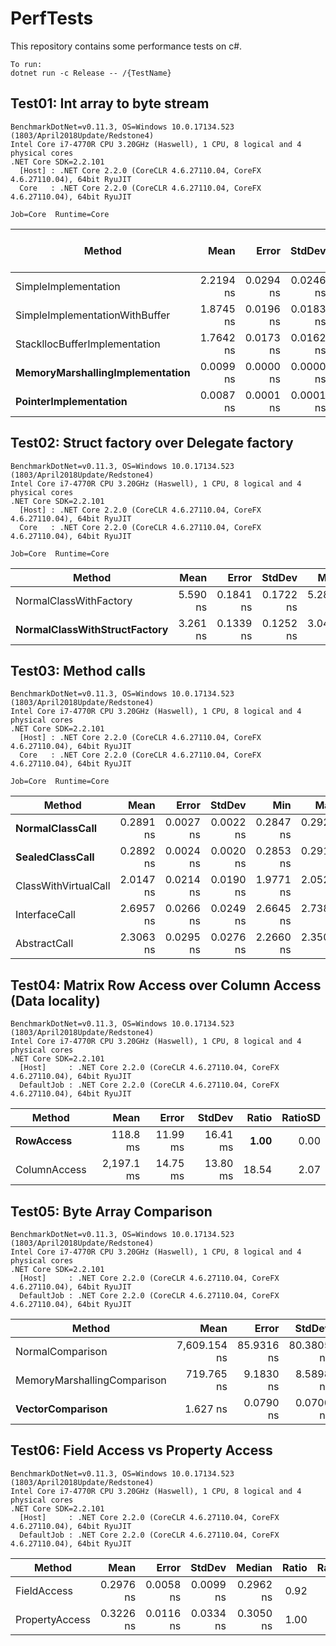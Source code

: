 # PerfTests
This repository contains some performance tests on c#.
```
To run:
dotnet run -c Release -- /{TestName}
```

## Test01: Int array to byte stream
```
BenchmarkDotNet=v0.11.3, OS=Windows 10.0.17134.523 (1803/April2018Update/Redstone4)
Intel Core i7-4770R CPU 3.20GHz (Haswell), 1 CPU, 8 logical and 4 physical cores
.NET Core SDK=2.2.101
  [Host] : .NET Core 2.2.0 (CoreCLR 4.6.27110.04, CoreFX 4.6.27110.04), 64bit RyuJIT
  Core   : .NET Core 2.2.0 (CoreCLR 4.6.27110.04, CoreFX 4.6.27110.04), 64bit RyuJIT

Job=Core  Runtime=Core
```
|                          Method |      Mean |     Error |    StdDev |       Min |       Max | Ratio | Rank | Gen 0/1k Op | Gen 1/1k Op | Gen 2/1k Op | Allocated Memory/Op |
|-------------------------------- |----------:|----------:|----------:|----------:|----------:|------:|-----:|------------:|------------:|------------:|--------------------:|
|            SimpleImplementation | 2.2194 ns | 0.0294 ns | 0.0246 ns | 2.1952 ns | 2.2820 ns | 1.000 |    5 |      0.0005 |           - |           - |                 3 B |
|  SimpleImplementationWithBuffer | 1.8745 ns | 0.0196 ns | 0.0183 ns | 1.8472 ns | 1.9082 ns | 0.844 |    4 |           - |           - |           - |                   - |
|   StackllocBufferImplementation | 1.7642 ns | 0.0173 ns | 0.0162 ns | 1.7343 ns | 1.7930 ns | 0.795 |    3 |           - |           - |           - |                   - |
| **MemoryMarshallingImplementation** | 0.0099 ns | 0.0000 ns | 0.0000 ns | 0.0099 ns | 0.0100 ns | **0.004** |    2 |           - |           - |           - |                   - |
|           **PointerImplementation** | 0.0087 ns | 0.0001 ns | 0.0001 ns | 0.0085 ns | 0.0088 ns | **0.004** |    1 |           - |           - |           - |                   - |


## Test02: Struct factory over Delegate factory
```
BenchmarkDotNet=v0.11.3, OS=Windows 10.0.17134.523 (1803/April2018Update/Redstone4)
Intel Core i7-4770R CPU 3.20GHz (Haswell), 1 CPU, 8 logical and 4 physical cores
.NET Core SDK=2.2.101
  [Host] : .NET Core 2.2.0 (CoreCLR 4.6.27110.04, CoreFX 4.6.27110.04), 64bit RyuJIT
  Core   : .NET Core 2.2.0 (CoreCLR 4.6.27110.04, CoreFX 4.6.27110.04), 64bit RyuJIT

Job=Core  Runtime=Core
```
|                       Method |     Mean |     Error |    StdDev |      Min |      Max | Ratio | RatioSD | Rank |
|----------------------------- |---------:|----------:|----------:|---------:|---------:|------:|--------:|-----:|
|       NormalClassWithFactory | 5.590 ns | 0.1841 ns | 0.1722 ns | 5.283 ns | 5.900 ns |  1.00 |    0.00 |    2 |
| **NormalClassWithStructFactory** | 3.261 ns | 0.1339 ns | 0.1252 ns | 3.044 ns | 3.464 ns |  **0.58** |    0.03 |    1 |

## Test03: Method calls
```
BenchmarkDotNet=v0.11.3, OS=Windows 10.0.17134.523 (1803/April2018Update/Redstone4)
Intel Core i7-4770R CPU 3.20GHz (Haswell), 1 CPU, 8 logical and 4 physical cores
.NET Core SDK=2.2.101
  [Host] : .NET Core 2.2.0 (CoreCLR 4.6.27110.04, CoreFX 4.6.27110.04), 64bit RyuJIT
  Core   : .NET Core 2.2.0 (CoreCLR 4.6.27110.04, CoreFX 4.6.27110.04), 64bit RyuJIT

Job=Core  Runtime=Core
```
|               Method |      Mean |     Error |    StdDev |       Min |       Max | Ratio | RatioSD | Rank |
|--------------------- |----------:|----------:|----------:|----------:|----------:|------:|--------:|-----:|
|      **NormalClassCall** | 0.2891 ns | 0.0027 ns | 0.0022 ns | 0.2847 ns | 0.2926 ns |  **1.00** |    0.00 |    1 |
|      **SealedClassCall** | 0.2892 ns | 0.0024 ns | 0.0020 ns | 0.2853 ns | 0.2915 ns |  **1.00** |    0.01 |    1 |
| ClassWithVirtualCall | 2.0147 ns | 0.0214 ns | 0.0190 ns | 1.9771 ns | 2.0527 ns |  6.97 |    0.08 |    2 |
|        InterfaceCall | 2.6957 ns | 0.0266 ns | 0.0249 ns | 2.6645 ns | 2.7381 ns |  9.33 |    0.13 |    4 |
|         AbstractCall | 2.3063 ns | 0.0295 ns | 0.0276 ns | 2.2660 ns | 2.3503 ns |  7.97 |    0.11 |    3 |

## Test04: Matrix Row Access over Column Access (Data locality)
```
BenchmarkDotNet=v0.11.3, OS=Windows 10.0.17134.523 (1803/April2018Update/Redstone4)
Intel Core i7-4770R CPU 3.20GHz (Haswell), 1 CPU, 8 logical and 4 physical cores
.NET Core SDK=2.2.101
  [Host]     : .NET Core 2.2.0 (CoreCLR 4.6.27110.04, CoreFX 4.6.27110.04), 64bit RyuJIT
  DefaultJob : .NET Core 2.2.0 (CoreCLR 4.6.27110.04, CoreFX 4.6.27110.04), 64bit RyuJIT
```

|       Method |       Mean |    Error |   StdDev | Ratio | RatioSD |
|------------- |-----------:|---------:|---------:|------:|--------:|
|    **RowAccess** |   118.8 ms | 11.99 ms | 16.41 ms |  **1.00** |    0.00 |
| ColumnAccess | 2,197.1 ms | 14.75 ms | 13.80 ms | 18.54 |    2.07 |

## Test05: Byte Array Comparison
```
BenchmarkDotNet=v0.11.3, OS=Windows 10.0.17134.523 (1803/April2018Update/Redstone4)
Intel Core i7-4770R CPU 3.20GHz (Haswell), 1 CPU, 8 logical and 4 physical cores
.NET Core SDK=2.2.101
  [Host]     : .NET Core 2.2.0 (CoreCLR 4.6.27110.04, CoreFX 4.6.27110.04), 64bit RyuJIT
  DefaultJob : .NET Core 2.2.0 (CoreCLR 4.6.27110.04, CoreFX 4.6.27110.04), 64bit RyuJIT
```
|                      Method |         Mean |      Error |     StdDev | Ratio |
|---------------------------- |-------------:|-----------:|-----------:|------:|
|            NormalComparison | 7,609.154 ns | 85.9316 ns | 80.3805 ns | 1.000 |
| MemoryMarshallingComparison |   719.765 ns |  9.1830 ns |  8.5898 ns | 0.095 |
|            **VectorComparison** |     1.627 ns |  0.0790 ns |  0.0700 ns | **0.000** |

## Test06: Field Access vs Property Access
```
BenchmarkDotNet=v0.11.3, OS=Windows 10.0.17134.523 (1803/April2018Update/Redstone4)
Intel Core i7-4770R CPU 3.20GHz (Haswell), 1 CPU, 8 logical and 4 physical cores
.NET Core SDK=2.2.101
  [Host]     : .NET Core 2.2.0 (CoreCLR 4.6.27110.04, CoreFX 4.6.27110.04), 64bit RyuJIT
  DefaultJob : .NET Core 2.2.0 (CoreCLR 4.6.27110.04, CoreFX 4.6.27110.04), 64bit RyuJIT
```

|         Method |      Mean |     Error |    StdDev |    Median | Ratio | RatioSD |
|--------------- |----------:|----------:|----------:|----------:|------:|--------:|
|    FieldAccess | 0.2976 ns | 0.0058 ns | 0.0099 ns | 0.2962 ns |  0.92 |    0.09 |
| PropertyAccess | 0.3226 ns | 0.0116 ns | 0.0334 ns | 0.3050 ns |  1.00 |    0.00 |
